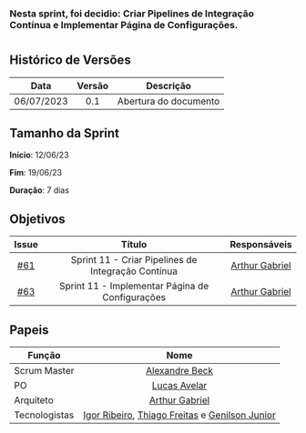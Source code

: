### Nesta sprint, foi decidio: Criar Pipelines de Integração Contínua e Implementar Página de Configurações.
#

## Histórico de Versões

|    Data    | Versão |       Descrição       |
| :--------: | :----: | :-------------------: |
| 06/07/2023 |  0.1   | Abertura do documento |

## Tamanho da Sprint

**Início**: 12/06/23

**Fim**: 19/06/23

**Duração**: 7 dias

## Objetivos

|                            Issue                             |              Título               |                    Responsáveis                     |
| :----------------------------------------------------------: | :-------------------------------: | :-------------------------------------------------: |
| [#61](https://github.com/fga-eps-mds/2023.1-GuiaUnB/issues/61) | Sprint 11 - Criar Pipelines de Integração Contínua | [Arthur Gabriel](https://github.com/ArthurGabrieel) |
| [#63](https://github.com/fga-eps-mds/2023.1-GuiaUnB/issues/63) | Sprint 11 - Implementar Página de Configurações | [Arthur Gabriel](https://github.com/ArthurGabrieel) |



## Papeis

| Função        |                                                                           Nome                                                                            |
| ------------- | :-------------------------------------------------------------------------------------------------------------------------------------------------------: |
| Scrum Master  |                                                    [Alexandre Beck](https://github.com/zzzBECK)                                                   |
| PO            |                                                    [Lucas Avelar](https://github.com/LucasAvelar2711)                                                     |
| Arquiteto     |                                                    [Arthur Gabriel](https://github.com/ArthurGabrieel)                                                    |
| Tecnologistas | [Igor Ribeiro](https://github.com/igor-ribeir0), [Thiago Freitas](https://github.com/thiagorfreitas) e [Genilson Junior](https://github.com/GenilsonJunior99006) |